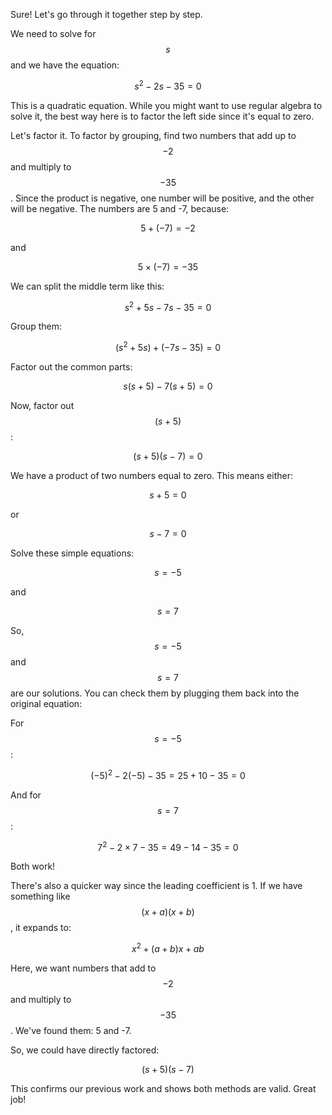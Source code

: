Sure! Let's go through it together step by step.

We need to solve for $$s$$ and we have the equation:

$$s^2 - 2s - 35 = 0$$

This is a quadratic equation. While you might want to use regular algebra to solve it, the best way here is to factor the left side since it's equal to zero.

Let's factor it. To factor by grouping, find two numbers that add up to $$-2$$ and multiply to $$-35$$. Since the product is negative, one number will be positive, and the other will be negative. The numbers are 5 and -7, because:

$$5 + (-7) = -2$$ 

and

$$5 \times (-7) = -35$$

We can split the middle term like this:

$$s^2 + 5s - 7s - 35 = 0$$

Group them:

$$(s^2 + 5s) + (-7s - 35) = 0$$

Factor out the common parts:

$$s(s + 5) - 7(s + 5) = 0$$

Now, factor out $$(s + 5)$$:

$$(s + 5)(s - 7) = 0$$

We have a product of two numbers equal to zero. This means either:

$$s + 5 = 0$$ 

or

$$s - 7 = 0$$

Solve these simple equations:

$$s = -5$$

and

$$s = 7$$

So, $$s = -5$$ and $$s = 7$$ are our solutions. You can check them by plugging them back into the original equation:

For $$s = -5$$:

$$(-5)^2 - 2(-5) - 35 = 25 + 10 - 35 = 0$$

And for $$s = 7$$:

$$7^2 - 2 \times 7 - 35 = 49 - 14 - 35 = 0$$

Both work!

There's also a quicker way since the leading coefficient is 1. If we have something like $$(x + a)(x + b)$$, it expands to:

$$x^2 + (a+b)x + ab$$

Here, we want numbers that add to $$-2$$ and multiply to $$-35$$. We've found them: 5 and -7. 

So, we could have directly factored:

$$(s + 5)(s - 7)$$

This confirms our previous work and shows both methods are valid. Great job!